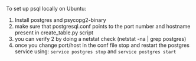 To set up psql locally on Ubuntu:
1. Install postgres and psycopg2-binary
2. make sure that postgresql.conf points to the port number and hostname present in create_table.py script
3. you can verify 2 by doing a netstat check (netstat -na | grep postgres)
4. once you change port/host in the conf file stop and restart the postgres service using: `service postgres stop` and `service postgres start`
